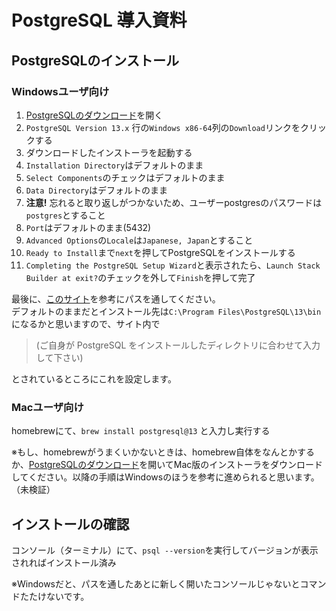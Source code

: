 # PostgreSQL 導入資料

## PostgreSQLのインストール

### Windowsユーザ向け

1. [PostgreSQLのダウンロード](https://www.enterprisedb.com/downloads/postgres-postgresql-downloads)を開く
2. `PostgreSQL Version 13.x` 行の`Windows x86-64`列の`Download`リンクをクリックする
3. ダウンロードしたインストーラを起動する
  1. `Installation Directory`はデフォルトのまま
  2. `Select Components`のチェックはデフォルトのまま
  3. `Data Directory`はデフォルトのまま
  4. **注意!** 忘れると取り返しがつかないため、ユーザーpostgresのパスワードは`postgres`とすること
  5. `Port`はデフォルトのまま(5432)
  6. `Advanced Options`の`Locale`は`Japanese, Japan`とすること
  7. `Ready to Install`まで`next`を押してPostgreSQLをインストールする
  8. `Completing the PostgreSQL Setup Wizard`と表示されたら、`Launch Stack Builder at exit?`のチェックを外して`Finish`を押して完了

最後に、[このサイト](https://www.javadrive.jp/postgresql/install/index3.html)を参考にパスを通してください。  
デフォルトのままだとインストール先は`C:\Program Files\PostgreSQL\13\bin`になるかと思いますので、サイト内で  

> (ご自身が PostgreSQL をインストールしたディレクトリに合わせて入力して下さい)

とされているところにこれを設定します。

### Macユーザ向け

homebrewにて、`brew install postgresql@13` と入力し実行する  

※もし、homebrewがうまくいかないときは、homebrew自体をなんとかするか、[PostgreSQLのダウンロード](https://www.enterprisedb.com/downloads/postgres-postgresql-downloads)を開いてMac版のインストーラをダウンロードしてください。以降の手順はWindowsのほうを参考に進められると思います。（未検証）

## インストールの確認

コンソール（ターミナル）にて、`psql --version`を実行してバージョンが表示されればインストール済み  

※Windowsだと、パスを通したあとに新しく開いたコンソールじゃないとコマンドたたけないです。
